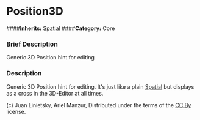 #  Position3D  
####**Inherits:** [Spatial](class_spatial)
####**Category:** Core

###  Brief Description  
Generic 3D Position hint for editing

###  Description  
Generic 3D Position hint for editing. It's just like a plain [Spatial](class_spatial) but displays as a cross in the 3D-Editor at all times.


(c) Juan Linietsky, Ariel Manzur, Distributed under the terms of the [CC By](https://creativecommons.org/licenses/by/3.0/legalcode) license.
